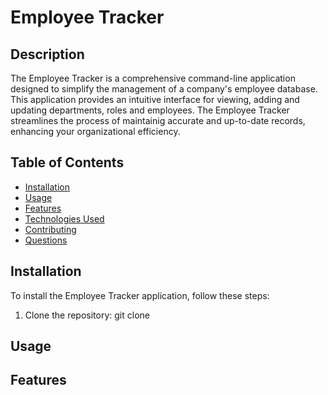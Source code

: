 # Employee Tracker

## Description
The Employee Tracker is a comprehensive command-line application designed to simplify the management of a company's employee database. This application provides an intuitive interface for viewing, adding and updating departments, roles and employees. The Employee Tracker streamlines the process of maintainig accurate and up-to-date records, enhancing your organizational efficiency.

## Table of Contents
- [Installation](#installation)
- [Usage](#usage)
- [Features](#features)
- [Technologies Used](#technologies-used)
- [Contributing](#contributing)
- [Questions](#questions)

## Installation
To install the Employee Tracker application, follow these steps:

1. Clone the repository:
git clone 

## Usage


## Features


